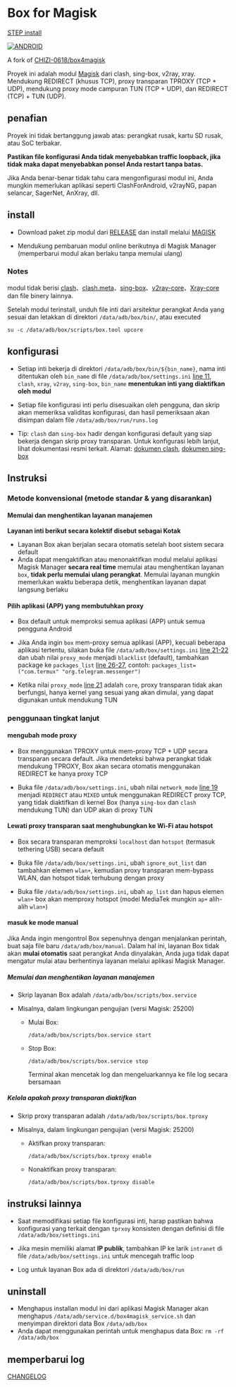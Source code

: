 # Box for Magisk

[STEP install](install.md)

[![ANDROID](https://img.shields.io/badge/Android-3DDC84?style=for-the-badge&logo=android&logoColor=white)]()

A fork of [CHIZI-0618/box4magisk](https://github.com/CHIZI-0618/box4magisk)

Proyek ini adalah modul [Magisk](https://github.com/topjohnwu/Magisk) dari clash, sing-box, v2ray, xray. Mendukung REDIRECT (khusus TCP), proxy transparan TPROXY (TCP + UDP), mendukung proxy mode campuran TUN (TCP + UDP), dan REDIRECT (TCP) + TUN (UDP).

## penafian

Proyek ini tidak bertanggung jawab atas: perangkat rusak, kartu SD rusak, atau SoC terbakar.

**Pastikan file konfigurasi Anda tidak menyebabkan traffic loopback, jika tidak maka dapat menyebabkan ponsel Anda restart tanpa batas.**

Jika Anda benar-benar tidak tahu cara mengonfigurasi modul ini, Anda mungkin memerlukan aplikasi seperti ClashForAndroid, v2rayNG, papan selancar, SagerNet, AnXray, dll.


## install

- Download paket zip modul dari [RELEASE](https://github.com/taamarin/Box4Magisk/releases) dan install melalui [MAGISK](https://github.com/topjohnwu/Magisk)

- Mendukung pembaruan modul online berikutnya di Magisk Manager (memperbarui modul akan berlaku tanpa memulai ulang)

### Notes
modul tidak berisi [clash](https://github.com/Dreamacro/clash)、[clash.meta](https://github.com/MetaCubeX/Clash.Meta)、[sing-box](https://github.com/SagerNet/sing-box)、[v2ray-core](https://github.com/v2fly/v2ray-core)、[Xray-core](https://github.com/XTLS/Xray-core) dan file binery lainnya.
  
Setelah modul terinstall, unduh file inti dari arsitektur perangkat Anda yang sesuai dan letakkan di direktori `/data/adb/box/bin/`, atau executed

```shell
su -c /data/adb/box/scripts/box.tool upcore
```


## konfigurasi

- Setiap inti bekerja di direktori `/data/adb/box/bin/${bin_name}`, nama inti ditentukan oleh `bin_name` di file `/data/adb/box/settings.ini` [line 11](https://github.com/taamarin/Box4Magisk/blob/master/scripts/settings.ini#L11), `clash`, `xray`, `v2ray`, `sing-box`, `bin_name` **menentukan inti yang diaktifkan oleh modul**

- Setiap file konfigurasi inti perlu disesuaikan oleh pengguna, dan skrip akan memeriksa validitas konfigurasi, dan hasil pemeriksaan akan disimpan dalam file `/data/adb/box/run/runs.log`

- Tip: `clash` dan `sing-box` hadir dengan konfigurasi default yang siap bekerja dengan skrip proxy transparan. Untuk konfigurasi lebih lanjut, lihat dokumentasi resmi terkait. Alamat: [dokumen clash](https://github.com/Dreamacro/clash/wiki/configuration), [dokumen sing-box](https://sing-box.sagernet.org/configuration/outbound/)


## Instruksi

### Metode konvensional (metode standar & yang disarankan)

#### Memulai dan menghentikan layanan manajemen

**Layanan inti berikut secara kolektif disebut sebagai Kotak**
- Layanan Box akan berjalan secara otomatis setelah boot sistem secara default
- Anda dapat mengaktifkan atau menonaktifkan modul melalui aplikasi Magisk Manager **secara real time** memulai atau menghentikan layanan `box`, **tidak perlu memulai ulang perangkat**. Memulai layanan mungkin memerlukan waktu beberapa detik, menghentikan layanan dapat langsung berlaku

#### Pilih aplikasi (APP) yang membutuhkan proxy

- Box default untuk memproksi semua aplikasi (APP) untuk semua pengguna Android
- Jika Anda ingin `box` mem-proxy semua aplikasi (APP), kecuali beberapa aplikasi tertentu, silakan buka file `/data/adb/box/settings.ini` [line 21-22](https://github.com/taamarin/Box4Magisk/blob/master/scripts/settings.ini#L21-L22) dan ubah nilai `proxy_mode` menjadi `blacklist` (default), tambahkan package ke `packages_list` [line 26-27](https://github.com/taamarin/Box4Magisk/blob/master/scripts/settings.ini#26-27), contoh: `packages_list=("com.termux" "org.telegram.messenger")`

- Ketika nilai `proxy_mode` [line 21](https://github.com/taamarin/Box4Magisk/blob/master/scripts/settings.ini#L21) adalah `core`, proxy transparan tidak akan berfungsi, hanya kernel yang sesuai yang akan dimulai, yang dapat digunakan untuk mendukung TUN

### penggunaan tingkat lanjut

#### mengubah mode proxy

- Box menggunakan TPROXY untuk mem-proxy TCP + UDP secara transparan secara default. Jika mendeteksi bahwa perangkat tidak mendukung TPROXY, Box akan secara otomatis menggunakan REDIRECT ke hanya proxy TCP

- Buka file `/data/adb/box/settings.ini`, ubah nilai `network_mode` [line 19](https://github.com/taamarin/Box4Magisk/blob/master/scripts/settings.ini#L19) menjadi `REDIRECT` atau `MIXED` untuk menggunakan REDIRECT proxy TCP, yang tidak diaktifkan di kernel Box (hanya `sing-box` dan `clash` mendukung TUN) dan UDP akan di proxy TUN

#### Lewati proxy transparan saat menghubungkan ke Wi-Fi atau hotspot

- Box secara transparan memproksi `localhost` dan `hotspot` (termasuk tethering USB) secara default

- Buka file `/data/adb/box/settings.ini`, ubah `ignore_out_list` dan tambahkan elemen `wlan+`, kemudian proxy transparan mem-bypass WLAN, dan hotspot tidak terhubung dengan proxy

- Buka file `/data/adb/box/settings.ini`, ubah `ap_list` dan hapus elemen `wlan+` box akan memproxy hotspot (model MediaTek mungkin `ap+` alih-alih `wlan+`)

#### masuk ke mode manual

Jika Anda ingin mengontrol Box sepenuhnya dengan menjalankan perintah, buat saja file baru `/data/adb/box/manual`. Dalam hal ini, layanan Box tidak akan **mulai otomatis** saat perangkat Anda dinyalakan, Anda juga tidak dapat mengatur mulai atau berhentinya layanan melalui aplikasi Magisk Manager.

##### Memulai dan menghentikan layanan manajemen

- Skrip layanan Box adalah `/data/adb/box/scripts/box.service`

- Misalnya, dalam lingkungan pengujian (versi Magisk: 25200)

  - Mulai Box:

    `/data/adb/box/scripts/box.service start`

  - Stop Box:

    `/data/adb/box/scripts/box.service stop`

    Terminal akan mencetak log dan mengeluarkannya ke file log secara bersamaan

##### Kelola apakah proxy transparan diaktifkan

- Skrip proxy transparan adalah `/data/adb/box/scripts/box.tproxy`

- Misalnya, dalam lingkungan pengujian (versi Magisk: 25200)

  - Aktifkan proxy transparan:

    `/data/adb/box/scripts/box.tproxy enable`

  - Nonaktifkan proxy transparan:

    `/data/adb/box/scripts/box.tproxy disable`

## instruksi lainnya

- Saat memodifikasi setiap file konfigurasi inti, harap pastikan bahwa konfigurasi yang terkait dengan `tprxoy` konsisten dengan definisi di file `/data/adb/box/settings.ini`

- Jika mesin memiliki alamat **IP publik**, tambahkan IP ke larik `intranet` di file `/data/adb/box/settings.ini` untuk mencegah traffic loop

- Log untuk layanan Box ada di direktori `/data/adb/box/run`


## uninstall

- Menghapus installan modul ini dari aplikasi Magisk Manager akan menghapus `/data/adb/service.d/box4magisk_service.sh` dan menyimpan direktori data Box `/data/adb/box`
- Anda dapat menggunakan perintah untuk menghapus data Box: `rm -rf /data/adb/box`

## memperbarui log

[CHANGELOG](CHANGELOG.md)
